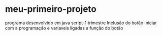 # meu-primeiro-projeto
programa desenvolvido em java script-1 trimestre 
Inclusão do botão iniciar com a programação e variaveis ligadas a função do botão 
